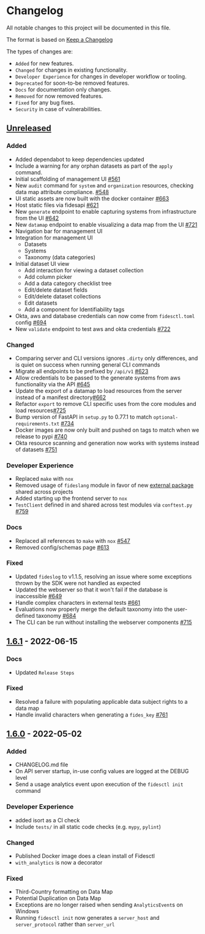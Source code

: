 # Changelog

All notable changes to this project will be documented in this file.

The format is based on [Keep a Changelog](https://keepachangelog.com/en/)

The types of changes are:

* `Added` for new features.
* `Changed` for changes in existing functionality.
* `Developer Experience` for changes in developer workflow or tooling.
* `Deprecated` for soon-to-be removed features.
* `Docs` for documentation only changes.
* `Removed` for now removed features.
* `Fixed` for any bug fixes.
* `Security` in case of vulnerabilities.

## [Unreleased](https://github.com/ethyca/fides/compare/1.6.1...main)

### Added

* Added dependabot to keep dependencies updated
* Include a warning for any orphan datasets as part of the `apply` command.
* Initial scaffolding of management UI [#561](https://github.com/ethyca/fides/pull/624)
* New `audit` command for `system` and `organization` resources, checking data map attribute compliance. [#548](https://github.com/ethyca/fides/pull/548)
* UI static assets are now built with the docker container [#663](https://github.com/ethyca/fides/issues/663)
* Host static files via fidesapi [#621](https://github.com/ethyca/fides/pull/621)
* New `generate` endpoint to enable capturing systems from infrastructure from the UI [#642](https://github.com/ethyca/fides/pull/642)
* New `datamap` endpoint to enable visualizing a data map from the UI [#721](https://github.com/ethyca/fides/pull/721)
* Navigation bar for management UI
* Integration for management UI
  * Datasets
  * Systems
  * Taxonomy (data categories)
* Initial dataset UI view
  * Add interaction for viewing a dataset collection
  * Add column picker
  * Add a data category checklist tree  
  * Edit/delete dataset fields
  * Edit/delete dataset collections
  * Edit datasets
  * Add a component for Identifiability tags
* Okta, aws and database credentials can now come from `fidesctl.toml` config [#694](https://github.com/ethyca/fides/pull/694)
* New `validate` endpoint to test aws and okta credentials [#722](https://github.com/ethyca/fides/pull/722)


### Changed

* Comparing server and CLI versions ignores `.dirty` only differences, and is quiet on success when running general CLI commands
* Migrate all endpoints to be prefixed by `/api/v1` [#623](https://github.com/ethyca/fides/issues/623)
* Allow credentials to be passed to the generate systems from aws functionality via the API [#645](https://github.com/ethyca/fides/pull/645)
* Update the export of a datamap to load resources from the server instead of a manifest directory[#662](https://github.com/ethyca/fides/pull/662)
* Refactor `export` to remove CLI specific uses from the core modules and load resources[#725](https://github.com/ethyca/fides/pull/725)
* Bump version of FastAPI in `setup.py` to 0.77.1 to match `optional-requirements.txt` [#734](https://github.com/ethyca/fides/pull/734)
* Docker images are now only built and pushed on tags to match when we release to pypi [#740](https://github.com/ethyca/fides/pull/740)
* Okta resource scanning and generation now works with systems instead of datasets [#751](https://github.com/ethyca/fides/pull/751)

### Developer Experience

* Replaced `make` with `nox`
* Removed usage of `fideslang` module in favor of new [external package](https://github.com/ethyca/fideslang) shared across projects
* Added starting up the frontend server to `nox`
* `TestClient` defined in and shared across test modules via `conftest.py` [#759](https://github.com/ethyca/fides/pull/759)

### Docs

* Replaced all references to `make` with `nox` [#547](https://github.com/ethyca/fides/pull/547)
* Removed config/schemas page [#613](https://github.com/ethyca/fides/issues/613)

### Fixed

* Updated `fideslog` to v1.1.5, resolving an issue where some exceptions thrown by the SDK were not handled as expected
* Updated the webserver so that it won't fail if the database is inaccessible [#649](https://github.com/ethyca/fides/pull/649)
* Handle complex characters in external tests  [#661](https://github.com/ethyca/fides/pull/661)
* Evaluations now properly merge the default taxonomy into the user-defined taxonomy [#684](https://github.com/ethyca/fides/pull/684)
* The CLI can be run without installing the webserver components [#715](https://github.com/ethyca/fides/pull/715)

## [1.6.1](https://github.com/ethyca/fides/compare/1.6.0...1.6.1) - 2022-06-15

### Docs

* Updated `Release Steps`

### Fixed

* Resolved a failure with populating applicable data subject rights to a data map
* Handle invalid characters when generating a `fides_key` [#761](https://github.com/ethyca/fides/pull/761)

## [1.6.0](https://github.com/ethyca/fides/compare/1.5.3...1.6.0) - 2022-05-02

### Added

* CHANGELOG.md file
* On API server startup, in-use config values are logged at the DEBUG level
* Send a usage analytics event upon execution of the `fidesctl init` command

### Developer Experience

* added isort as a CI check
* Include `tests/` in all static code checks (e.g. `mypy`, `pylint`)

### Changed

* Published Docker image does a clean install of Fidesctl
* `with_analytics` is now a decorator

### Fixed

* Third-Country formatting on Data Map
* Potential Duplication on Data Map
* Exceptions are no longer raised when sending `AnalyticsEvent`s on Windows
* Running `fidesctl init` now generates a `server_host` and `server_protocol`
  rather than `server_url`
